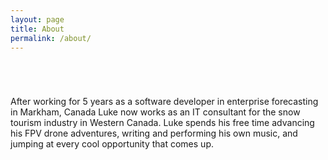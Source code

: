 ```yaml
---
layout: page
title: About
permalink: /about/
---
```


<section id="main">
	<header>
 		<span class="avatar"><img class=responsiveavatar src="{{site.baseurl}}/images/profile_photo.jpg" alt="" /></span>
    </header>
</section>

After working for 5 years as a software developer in enterprise forecasting in Markham, Canada Luke now works as an IT consultant for the snow tourism industry in Western Canada. Luke spends his free time advancing his FPV drone adventures, writing and performing his own music, and jumping at every cool opportunity that comes up.

<!-- 
This is the base Jekyll theme. You can find out more info about customizing your Jekyll theme, as well as basic Jekyll usage documentation at [jekyllrb.com](https://jekyllrb.com/)

You can find the source code for Minima at GitHub:
[jekyll][jekyll-organization] /
[minima](https://github.com/jekyll/minima)

You can find the source code for Jekyll at GitHub:
[jekyll][jekyll-organization] /
[jekyll](https://github.com/jekyll/jekyll)


[jekyll-organization]: https://github.com/jekyll -->
